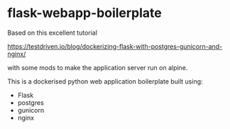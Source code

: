 # flask-webapp-boilerplate

Based on this excellent tutorial

https://testdriven.io/blog/dockerizing-flask-with-postgres-gunicorn-and-nginx/

with some mods to make the application server run on alpine.

This is a dockerised python web application boilerplate built using:
- Flask
- postgres
- gunicorn
- nginx
